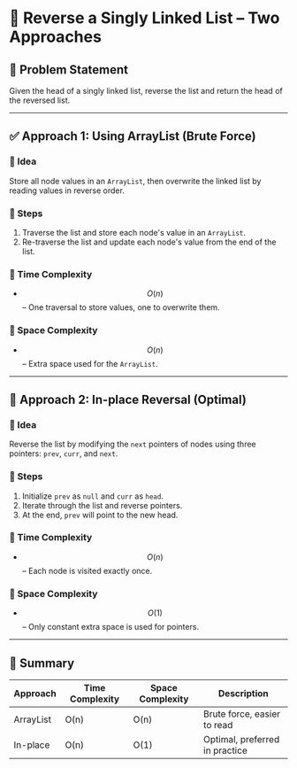 # 🔁 Reverse a Singly Linked List – Two Approaches

## 🧠 Problem Statement
Given the head of a singly linked list, reverse the list and return the head of the reversed list.

---

## ✅ Approach 1: Using ArrayList (Brute Force)

### 🔹 Idea
Store all node values in an `ArrayList`, then overwrite the linked list by reading values in reverse order.

### 🔹 Steps
1. Traverse the list and store each node's value in an `ArrayList`.
2. Re-traverse the list and update each node's value from the end of the list.

### 🔹 Time Complexity
- $$O(n)$$ – One traversal to store values, one to overwrite them.

### 🔹 Space Complexity
- $$O(n)$$ – Extra space used for the `ArrayList`.

---

## 🚀 Approach 2: In-place Reversal (Optimal)

### 🔹 Idea
Reverse the list by modifying the `next` pointers of nodes using three pointers: `prev`, `curr`, and `next`.

### 🔹 Steps
1. Initialize `prev` as `null` and `curr` as `head`.
2. Iterate through the list and reverse pointers.
3. At the end, `prev` will point to the new head.

### 🔹 Time Complexity
- $$O(n)$$ – Each node is visited exactly once.

### 🔹 Space Complexity
- $$O(1)$$ – Only constant extra space is used for pointers.

---

## 📌 Summary

| Approach        | Time Complexity | Space Complexity | Description                    |
|----------------|------------------|------------------|--------------------------------|
| ArrayList       | O(n)             | O(n)             | Brute force, easier to read    |
| In-place        | O(n)             | O(1)             | Optimal, preferred in practice |

